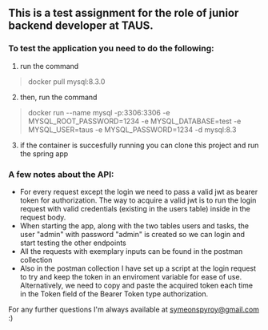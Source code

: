 ## This is a test assignment for the role of junior backend developer at TAUS.

### To test the application you need to do the following:
1. run the command
> docker pull mysql:8.3.0
2. then, run the command
> docker run --name mysql -p:3306:3306  -e MYSQL_ROOT_PASSWORD=1234 -e MYSQL_DATABASE=test -e MYSQL_USER=taus -e MYSQL_PASSWORD=1234 -d mysql:8.3
3. if the container is succesfully running you can clone this project and run the spring app

### A few notes about the API:
- For every request except the login we need to pass a valid jwt as bearer token for authorization. The way to acquire a valid jwt is to run the login request with valid credentials (existing in the users table) inside in the request body.
- When starting the app, along with the two tables users and tasks, the user "admin" with password "admin" is created so we can login and start testing the other endpoints
- All the requests with exemplary inputs can be found in the postman collection 
- Also in the postman collection I have set up a script at the login request to try and keep the token in an enviroment variable for ease of use. Alternatively, we need to copy and paste the acquired token each time in the Token field of the Bearer Token type authorization.

For any further questions I'm always available at symeonspyroy@gmail.com :)
